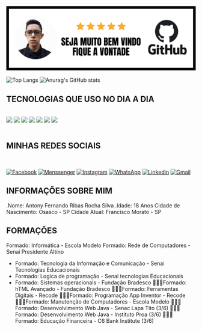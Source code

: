 <img src="https://github.com/AntonyFernando3/AntonyFernando3/blob/main/capadogithub.png">

![Top Langs](https://github-readme-stats.vercel.app/api/top-langs/?username=AntonyFernando3&langs_count=8) 
![Anurag's GitHub stats](https://github-readme-stats.vercel.app/api?username=AntonyFernando3&show_icons=true&theme=white)

## TECNOLOGIAS QUE USO NO DIA A DIA

<div style="display:inline_block"></br>

<img src="https://img.shields.io/badge/HTML5-E34F26?style=for-the-badge&logo=html5&logoColor=white">

<img src="https://img.shields.io/badge/CSS3-1572B6?style=for-the-badge&logo=css3&logoColor=white">

<img src="https://img.shields.io/badge/JavaScript-F7DF1E?style=for-the-badge&logo=javascript&logoColor=black">

<img src="https://img.shields.io/badge/Java-ED8B00?style=for-the-badge&logo=java&logoColor=white">

<img src="https://img.shields.io/badge/React-20232A?style=for-the-badge&logo=react&logoColor=61DAFB">

<img src="https://img.shields.io/badge/Bootstrap-563D7C?style=for-the-badge&logo=bootstrap&logoColor=white">

<img src="https://img.shields.io/badge/MySQL-00000F?style=for-the-badge&logo=mysql&logoColor=white">

</div>

<br>

## MINHAS REDES SOCIAIS

<br>

[![Facebook](https://img.shields.io/badge/Facebook-1877F2?style=for-the-badge&logo=facebook&logoColor=white)](https://www.facebook.com/antonytimaotico)
[![Menssenger](https://img.shields.io/badge/Messenger-00B2FF?style=for-the-badge&logo=messenger&logoColor=white)](https://m.me/antonytimaotico)
[![Instagram](https://img.shields.io/badge/Instagram-E4405F?style=for-the-badge&logo=instagram&logoColor=white)](https://www.instagram.com/antony_fernando_Silva?r=nametag)
[![WhatsApp](https://img.shields.io/badge/WhatsApp-25D366?style=for-the-badge&logo=whatsapp&logoColor=white)](https://wa.me/qr/JBOFLB4FFLW5G1)
[![Linkedin](https://img.shields.io/badge/LinkedIn-0077B5?style=for-the-badge&logo=linkedin&logoColor=white)](https://www.linkedin.com/in/antony-fernando-silva-96120b21a)
[![Gmail](https://img.shields.io/badge/Gmail-D14836?style=for-the-badge&logo=gmail&logoColor=white)](https://mail.google.com/mail/u/0/#inbox)

## INFORMAÇÕES SOBRE MIM

.Nome: Antony Fernando Ribas Rocha Silva
.Idade: 18 Anos
Cidade de Nascimento: Osasco - SP
Cidade Atual: Francisco Morato - SP


## FORMAÇÕES
Formado: Informática - Escola Modelo 
Formado: Rede de Computadores - Senai Presidente Altino
- Formado: Tecnologia da Informação e Comunicação - Senai Tecnologias Educacionais
- Formado: Logica de programação - Senai tecnologias Educacionais
- Formado: Sistemas operacionais - Fundação Bradesco
👨🏻‍🎓Formado: hTML Avançado - Fundação Bradesco
👨🏻‍🎓Formado: Ferramentas Digitais - Recode
👨🏻‍🎓Formado: Programação App Inventor - Recode
👨🏻‍🎓Formado: Manutenção de Computadores - Escola Modelo
👨🏻‍🎓Formado: Desenvolvimento Web Java - Senac Lapa Tito (3/6) 
👨🏻‍🎓Formado: Desenvolvimento Web Java - Instituto Proa (3/6) 
👨🏻‍🎓Formado: Educação Financeira - C6 Bank Institute (3/6) 


